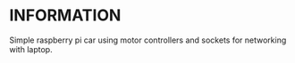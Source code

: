 # INFORMATION
Simple raspberry pi car using motor controllers and sockets for networking with laptop.